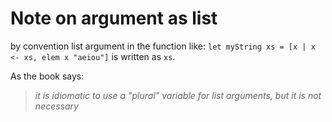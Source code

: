 # Note on argument as list

by convention list argument in the function like: `let myString xs = [x | x <- xs, elem x "aeiou"]` is written as `xs`.

As the book says:
>*it is idiomatic to use a "plural" variable for list arguments, but it is not necessary*
